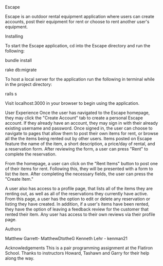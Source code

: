 Escape

Escape is an outdoor rental equipment application where users can create accounts, post their equipment for rent or choose to rent another user's equipment.

Installing

To start the Escape application, cd into the Escape directory and run the following:

bundle install

rake db:migrate

To host a local server for the application run the following in terminal while in the project directory:

rails s

Visit localhost:3000 in your browser to begin using the application.

User Experience
Once the user has navigated to the Escape homepage, they may click the "Create Account" tab to create a personal Escape account. If they already have an account, they may sign in with their already existing username and password. Once signed in, the user can choose to navigate to pages that allow them to post their own items for rent, or browse all the the items being rented out by other users. Items posted on Escape feature the name of the item, a short description, a price/day of rental, and a reservation form. After reviewing the form, a user can press "Rent" to complete the reservation.

From the homepage, a user can click on the "Rent Items" button to post one of their items for rent. Following this, they will be presented with a form to list the item. After completing the necessary fields, the user can press the "Create Item."

A user also has access to a profile page, that lists all of the items they are renting out, as well as all of the reservations they currently have active. From this page, a user has the option to edit or delete any reservation or listing they have created. In addition, if a user's items have been rented, they have the option of leaving a feedback review for the customer that rented their item. Any user has access to their own reviews via their profile page.

Authors

Matthew Garrett- MatthewDtotheG
Kenneth Lehr  - kenman21

Acknowledgements
This is a pair programming assignment at the Flatiron School. Thanks to instructors Howard, Tashawn and Garry for their help along the way.
